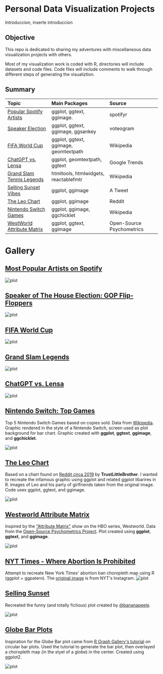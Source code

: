 # Personal Data Visualization Projects
Introduccion, inserte introduccion

## Objective
This repo is dedicated to sharing my adventures with miscellaneous data visualization projects with others.

Most of my visualization work is coded with R, directories will include datasets and code files. Code files will include comments to walk through different steps of generating the visualiztion.

## Summary

| **Topic**                                    | **Main Packages**                     | **Source**                |
|:---------------------------------------------|:--------------------------------------|:--------------------------|
| [Popular Spotify Artists](./spotify-artists) | ggplot, ggtext, ggimage.              | spotifyr                  |
| [Speaker Election](./soth-election)          | ggplot, ggtext, ggimage, ggsankey     | voteogram                 |
| [FIFA World Cup](./fifa-world-cup)           | ggplot, ggtext, ggimage, geomtextpath | Wikipedia                 |
| [ChatGPT vs. Lensa](./chat-gpt)              | ggplot, geomtextpath, ggtext          | Google Trends             |
| [Grand Slam Tennis Legends](./tennis)        | htmltools, htmlwidgets, reactablefmtr | Wikipedia                 |
| [Selling Sunset Vibes](./selling-sunset)     | ggplot, ggimage                       | A Tweet                   |
| [The Leo Chart](./dicaprio-gfs)              | ggplot, ggimage                       | Reddit                    |
| [Nintendo Switch Games](./nintendo-switch)   | ggplot, ggimage, ggchicklet           | Wikipedia                 |
| [WestWorld Attribute Matrix](./westworld)    | ggplot, ggtext, ggimage               | Open-Source Psychometrics |

# Gallery

## [Most Popular Artists on Spotify](./spotify-artists)

![plot](./spotify-artists/plots/popular-artists.png)

## [Speaker of The House Election: GOP Flip-Floppers](./soth-election)

![plot](./soth-election/plot/soth-election.png)

## [FIFA World Cup](./fifa-world-cup/fifa-world-cup.R)

![plot](./fifa-world-cup/fifa.png)

## [Grand Slam Legends](./tennis/womens-tennis.R)

![plot](./tennis/womens-tennis.png)

## [ChatGPT vs. Lensa](./chatgpt-lensa/chatgpt-lensa.R)

![plot](./chatgpt-lensa/chatgpt-lensa.png)

## [Nintendo Switch: Top Games](https://github.com/tashapiro/tanya-data-viz/blob/main/nintendo-switch/code/nintendo-switch.R)

Top 5 Nintendo Switch Games based on copies sold. Data from [Wikipedia](https://en.wikipedia.org/wiki/List_of_best-selling_Nintendo_Switch_video_games). Graphic rendered in the style of a Nintendo Switch, screen used as plot background for bar chart. Graphic created with **ggplot**, **ggtext**, **ggimage**, and **ggchicklet**.

![plot](./nintendo-switch/plot/switch.png)

## [The Leo Chart](https://github.com/tashapiro/tanya-data-viz/blob/main/dicaprio-gfs/dicaprio-gfs.R)

Based on a chart found on [Reddit circa 2019](https://www.insider.com/leonardo-dicaprio-girlfriends-reddit-chart-2019-3) by **TrustLittleBrother**. I wanted to recreate the infamous graphic using ggplot and related ggplot libarires in R. Images of Leo and his party of girlfriends taken from the original image. Code uses ggplot, ggtext, and ggimage.

![plot](./dicaprio-gfs/plot/dicaprio-gfs.png)

## [Westworld Attribute Matrix](https://github.com/tashapiro/tanya-data-viz/blob/main/westworld/code/ww-radar-plot.R)
Inspired by the ["Attribute Matrix"](https://wwrp.fandom.com/wiki/Attribute_Matrix) show on the HBO series, Westworld. Data from the [Open-Source Psychometrics Project](https://openpsychometrics.org/). Plot created using **ggplot**, **ggtext**, and **ggimage**. 

![plot](./westworld/plots/westworld-radar-plot.png)

## [NYT Times - Where Abortion Is Prohibited](https://github.com/tashapiro/tanya-data-viz/tree/main/nyt-abortion-map)
Attempt to recreate New York Times' abortion ban choropleth map using R (ggplot + ggpatern). The [original image](https://www.instagram.com/p/Cf1-6ifuGfR/) is from NYT's Instagram.
![plot](./nyt-abortion-map/recreated-nyt-map.jpeg)

## [Selling Sunset](https://github.com/tashapiro/tanya-data-viz/blob/main/selling-sunset/selling-sunset.R)
Recreated the funny (and totally fictious) plot created by [@bananapeele](https://twitter.com/bananapeele/status/1517987473837674501?s=20&t=nIAvx3gUHxyEAMogmJUOdg).
&nbsp;

![plot](./selling-sunset/selling_sunset.png)

## [Globe Bar Plots](https://github.com/tashapiro/tanya-data-viz/tree/main/globe-bar-plot)

Inspiration for the Globe Bar plot came from [R Graph Gallery's tutorial](https://www.r-graph-gallery.com/circular-barplot.html) on circular bar plots. Used the tutorial to generate the bar plot, then overlayed a choropleth map (in the styel of a globe) in the center. Created using ggplot2.

![plot](./globe-bar-plot/africa_marriage.jpeg)


